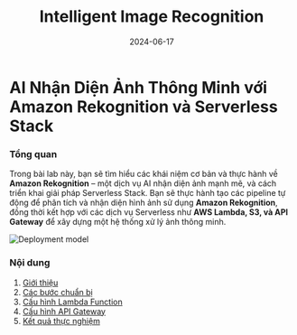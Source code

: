 ﻿---
title: "Intelligent Image Recognition"
date: 2024-06-17
weight: 1
chapter: false
---

# AI Nhận Diện Ảnh Thông Minh với Amazon Rekognition và Serverless Stack

### Tổng quan

Trong bài lab này, bạn sẽ tìm hiểu các khái niệm cơ bản và thực hành về **Amazon Rekognition** – một dịch vụ AI nhận diện ảnh mạnh mẽ, và cách triển khai giải pháp Serverless Stack. Bạn sẽ thực hành tạo các pipeline tự động để phân tích và nhận diện hình ảnh sử dụng **Amazon Rekognition**, đồng thời kết hợp với các dịch vụ Serverless như **AWS Lambda, S3, và API Gateway** để xây dựng một hệ thống xử lý ảnh thông minh.

![Deployment model](/images/main_model.png)

### Nội dung

1. [Giới thiệu](1-introduce/)
2. [Các bước chuẩn bị](2-Prerequiste/)
3. [Cấu hình Lambda Function](3-LambdaFunction/)
4. [Cấu hình API Gateway](4-APIGateway/)
5. [Kết quả thực nghiệm](5-Results/)


